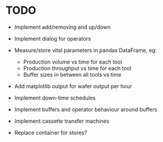 TODO
====

- Implement add/removing and up/down
- Implement dialog for operators
- Measure/store vital parameters in pandas DataFrame, eg:
  - Production volume vs time for each tool
  - Production throughput vs time for each tool
  - Buffer sizes in between all tools vs time


- Add matplotlib output for wafer output per hour
- Implement down-time schedules
- Implement buffers and operator behaviour around buffers
- Implement cassette transfer machines
- Replace container for stores?
